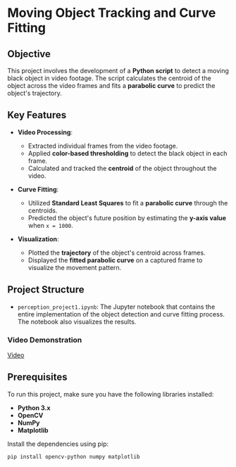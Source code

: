 # Moving Object Tracking and Curve Fitting

## Objective
This project involves the development of a **Python script** to detect a moving black object in video footage. The script calculates the centroid of the object across the video frames and fits a **parabolic curve** to predict the object's trajectory.

## Key Features

- **Video Processing**:
  - Extracted individual frames from the video footage.
  - Applied **color-based thresholding** to detect the black object in each frame.
  - Calculated and tracked the **centroid** of the object throughout the video.

- **Curve Fitting**:
  - Utilized **Standard Least Squares** to fit a **parabolic curve** through the centroids.
  - Predicted the object's future position by estimating the **y-axis value** when `x = 1000`.

- **Visualization**:
  - Plotted the **trajectory** of the object's centroid across frames.
  - Displayed the **fitted parabolic curve** on a captured frame to visualize the movement pattern.

## Project Structure

- `perception_project1.ipynb`: The Jupyter notebook that contains the entire implementation of the object detection and curve fitting process. The notebook also visualizes the results.

### Video Demonstration

[Video](video.mp4)

## Prerequisites

To run this project, make sure you have the following libraries installed:

- **Python 3.x**
- **OpenCV**
- **NumPy**
- **Matplotlib**

Install the dependencies using pip:

```bash
pip install opencv-python numpy matplotlib



